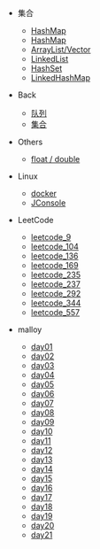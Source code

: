 - 集合

  - [HashMap](collections/HashMap0.md)
  - [HashMap](collections/HashMap1.md)
  - [ArrayList/Vector](collections/ArrayList.md)
  - [LinkedList](collections/LinkedList.md)
  - [HashSet](collections/HashSet.md)
  - [LinkedHashMap](collections/LinkedHashMap.md)
- Back
  - [队列](back/queue.md)
  - [集合](back/set.md)
- Others
  - [float / double](others/float_double.md)
- Linux
  - [docker](linux/docker.md)
  - [JConsole](linux/jconsole.md)
- LeetCode
  - [leetcode_9](leetcode/leetcode_9.md)
  - [leetcode_104](leetcode/leetcode_104.md)
  - [leetcode_136](leetcode/leetcode_136.md)
  - [leetcode_169](leetcode/leetcode_169.md)
  - [leetcode_235](leetcode/leetcode_235.md)
  - [leetcode_237](leetcode/leetcode_237.md)
  - [leetcode_292](leetcode/leetcode_292.md)
  - [leetcode_344](leetcode/leetcode_344.md)
  - [leetcode_557](leetcode/leetcode_577.md)
- malloy
  - [day01](malloy/day01.md)
  - [day02](malloy/day02.md)
  - [day03](malloy/day03.md)
  - [day04](malloy/day04.md)
  - [day05](malloy/day05.md)
  - [day06](malloy/day06.md)
  - [day07](malloy/day07.md)
  - [day08](malloy/day08.md)
  - [day09](malloy/day09.md)
  - [day10](malloy/day10.md)
  - [day11](malloy/day11.md)
  - [day12](malloy/day12.md)
  - [day13](malloy/day13.md)
  - [day14](malloy/day14.md)
  - [day15](malloy/day15.md)
  - [day16](malloy/day16.md)
  - [day17](malloy/day17.md)
  - [day18](malloy/day18.md)
  - [day19](malloy/day19.md)
  - [day20](malloy/day20.md)
  - [day21](malloy/day21.md)

